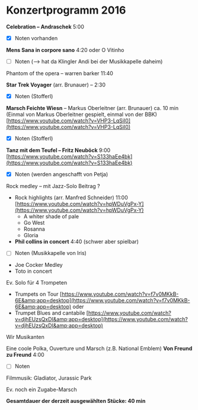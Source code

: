 # Konzertprogramm 2016

**Celebration – Andraschek** 5:00

- [x] Noten vorhanden

**Mens Sana in corpore sano** 4:20  oder O Vitinho

- [ ] Noten (--> hat da Klingler Andi bei der Musikkapelle daheim)

Phantom of the opera – warren barker 11:40

**Star Trek Voyager** (arr. Brunauer) – 2:30

- [x] Noten (Stofferl)

**Marsch Feichte Wiesn** – Markus Oberleitner (arr. Brunauer) ca. 10 min (Einmal von Markus Oberleitner gespielt, einmal von der BBK) [https://www.youtube.com/watch?v=VHP3-LqSiI0](https://www.youtube.com/watch?v=VHP3-LqSiI0)

- [x] Noten (Stofferl)

**Tanz mit dem Teufel – Fritz Neuböck**  9:00
 [https://www.youtube.com/watch?v=S133haEe4bk](https://www.youtube.com/watch?v=S133haEe4bk)

- [x] Noten (werden angeschafft von Petja)

Rock medley – mit Jazz-Solo Beitrag ?

- Rock highlights (arr. Manfred Schneider) 11:00 [https://www.youtube.com/watch?v=hpWDuVgPx-Y](https://www.youtube.com/watch?v=hpWDuVgPx-Y)
  - A whiter shade of pale
  - Go West
  - Rosanna
  - Gloria
- **Phil collins in concert** 4:40 (schwer aber spielbar)

- [ ] Noten (Musikkapelle von Iris)

- Joe Cocker Medley
- Toto in concert

Ev. Solo für 4 Trompeten

- Trumpets on Tour [https://www.youtube.com/watch?v=f7v0MKkB-6E&amp;app=desktop](https://www.youtube.com/watch?v=f7v0MKkB-6E&amp;app=desktop)
oder
- Trumpet Blues and cantabile [https://www.youtube.com/watch?v=djhEUzsQxDI&amp;app=desktop](https://www.youtube.com/watch?v=djhEUzsQxDI&amp;app=desktop)

Wir Musikanten

Eine coole Polka, Ouverture und Marsch (z.B. National Emblem)
**Von Freund zu Freund** 4:00

- [ ] Noten

Filmmusik: Gladiator, Jurassic Park

Ev. noch ein Zugabe-Marsch

**Gesamtdauer der derzeit ausgewählten Stücke: 40 min**
